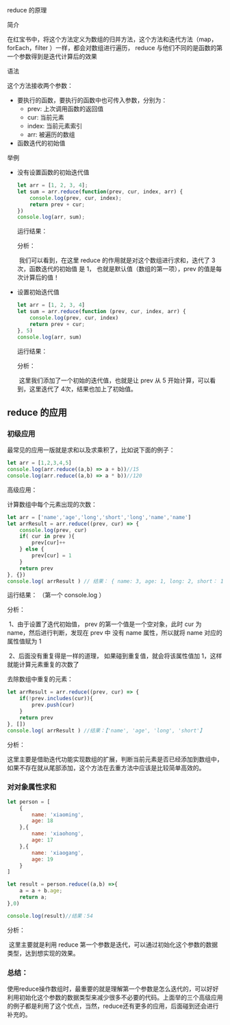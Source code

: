 reduce 的原理

简介

在红宝书中，将这个方法定义为数组的归并方法，这个方法和迭代方法（map，forEach，filter ）一样，都会对数组进行遍历， reduce 与他们不同的是函数的第一个参数得到是迭代计算后的效果

语法

这个方法接收两个参数：

- 要执行的函数，要执行的函数中也可传入参数，分别为：
  - prev:	上次调用函数的返回值
  - cur:      当前元素
  - index:   当前元素索引
  - arr:        被遍历的数组
- 函数迭代的初始值

举例

- 没有设置函数的初始迭代值

  ```javascript
  let arr = [1, 2, 3, 4];
  let sum = arr.reduce(function(prev, cur, index, arr) {
      console.log(prev, cur, index);
      return prev + cur;
  })
  console.log(arr, sum);
  ```

  运行结果：
  
  
  分析：
  
  ​		我们可以看到，在这里  reduce 的作用就是对这个数组进行求和，迭代了 3次，函数迭代的初始值 是 1， 也就是默认值（数组的第一项），prev 的值是每次计算后的值！
  
- 设置初始迭代值

  ```javascript
  let arr = [1, 2, 3, 4]
  let sum = arr.reduce(function (prev, cur, index, arr) {
      console.log(prev, cur, index)
      return prev + cur;
  }, 5)
  console.log(arr, sum)
  ```

  运行结果：

  

  分析：

  ​		这里我们添加了一个初始的迭代值，也就是让 prev 从  5  开始计算，可以看到，这里迭代了 4次，结果也加上了初始值。

## reduce 的应用

### 初级应用

最常见的应用一版就是求和以及求乘积了，比如说下面的例子：

```javascript
let arr = [1,2,3,4,5]
console.log(arr.reduce((a,b) => a + b))//15
console.log(arr.reduce((a,b) => a * b))//120
```

高级应用：

计算数组中每个元素出现的次数：

```javascript
let arr = ['name','age','long','short','long','name','name']
let arrResult = arr.reduce((prev, cur) => {
    console.log(prev, cur)
    if( cur in prev ){
        prev[cur]++
    } else {
        prev[cur] = 1
    }
    return prev
}, {})
console.log( arrResult ) // 结果： { name: 3, age: 1, long: 2, short： 1}
```

运行结果： （第一个 console.log ）



分析：

​		1、由于设置了迭代初始值， prev 的第一个值是一个空对象，此时 cur 为 name，然后进行判断，发现在 prev 中 没有  name 属性，所以就将 name 对应的属性值赋为 1

​		2、后面没有重复得是一样的道理， 如果碰到重复值，就会将该属性值加 1，这样就能计算元素重复的次数了



去除数组中重复的元素：

```javascript
let arrResult = arr.reduce((prev, cur) => {
    if(!prev.includes(cur)){
        prev.push(cur)
    }
    return prev
}, [])
console.log( arrResult ) //结果：【'name', 'age', 'long', 'short'】
```

分析：

​		这里主要是借助迭代功能实现数组的扩展，判断当前元素是否已经添加到数组中，如果不存在就从尾部添加，这个方法在去重方法中应该是比较简单高效的。



### 对对象属性求和

```javascript
let person = [
    {
        name: 'xiaoming',
        age: 18
    },{
        name: 'xiaohong',
        age: 17
    },{
        name: 'xiaogang',
        age: 19
    }
]

let result = person.reduce((a,b) =>{
    a = a + b.age;
    return a;
},0)

console.log(result)//结果：54
```

分析： 

​		这里主要就是利用 reduce 第一个参数是迭代，可以通过初始化这个参数的数据类型，达到想实现的效果。

### 总结：

​		使用reduce操作数组时，最重要的就是理解第一个参数是怎么迭代的，可以好好利用初始化这个参数的数据类型来减少很多不必要的代码。上面举的三个高级应用的例子都是利用了这个优点，当然，reduce还有更多的应用，后面碰到还会进行补充的。



